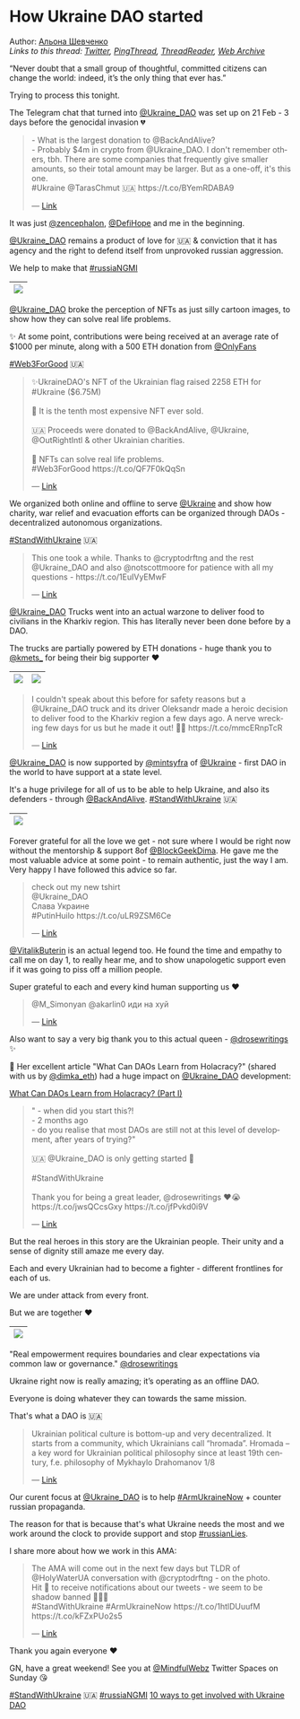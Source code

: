 # How Ukraine DAO started

Author: [Альона Шевченко](https://twitter.com/cryptodrftng)  
*Links to this thread: [Twitter](https://twitter.com/cryptodrftng/status/1525282533037965315), [PingThread](https://pingthread.com/thread/1525282533037965315), [ThreadReader](https://threadreaderapp.com/thread/1525282533037965315.html), [Web Archive](https://web.archive.org/web/*/https://twitter.com/cryptodrftng/status/1525282533037965315)*

“Never doubt that a small group of thoughtful, committed citizens can change the world: indeed, it’s the only thing that ever has.”

Trying to process this tonight. 

The Telegram chat that turned into [@Ukraine_DAO](https://twitter.com/Ukraine_DAO) was set up on 21 Feb - 3 days before the genocidal invasion 💔

<blockquote class="twitter-tweet">
    <p lang="en" dir="ltr">
    - What is the largest donation to @BackAndAlive?<br />
    - Probably $4m in crypto from @Ukraine_DAO. I don&#39;t remember others, tbh. There are some companies that frequently give smaller amounts, so their total amount may be larger.  But as a one-off, it&#39;s this one.<br />
    #Ukraine @TarasChmut 🇺🇦 https://t.co/BYemRDABA9<br />
    </p>
    &mdash; <a href="https://twitter.com/Ukraine_DAO/status/1525267890852749312">Link</a>
</blockquote>

It was just [@zencephalon](https://twitter.com/zencephalon), [@DefiHope](https://twitter.com/DefiHope) and me in the beginning. 

[@Ukraine_DAO](https://twitter.com/Ukraine_DAO) remains a product of love for 🇺🇦 & conviction that it has agency and the right to defend itself from unprovoked russian aggression. 

We help to make that [#russiaNGMI](https://twitter.com/hashtag/russiaNGMI)

| [![](https://pbs.twimg.com/media/FSrlc42WYAAQ5hv.jpg)](https://pbs.twimg.com/media/FSrlc42WYAAQ5hv.jpg) |
| :-: |

[@Ukraine_DAO](https://twitter.com/Ukraine_DAO) broke the perception of NFTs as just silly cartoon images, to show how they can solve real life problems. 

✨ At some point, contributions were being received at an average rate of $1000 per minute, along with a 500 ETH donation from [@OnlyFans](https://twitter.com/OnlyFans) 

[#Web3ForGood](https://twitter.com/hashtag/Web3ForGood) 🇺🇦

<blockquote class="twitter-tweet">
    <p lang="en" dir="ltr">
    ✨UkraineDAO&#39;s NFT of the Ukrainian flag raised 2258 ETH for #Ukraine ($6.75M)<br />
    <br />
    🚀 It is the tenth most expensive NFT ever sold. <br />
    <br />
    🇺🇦 Proceeds were donated to @BackAndAlive, @Ukraine, @OutRightIntl &amp; other Ukrainian charities. <br />
    <br />
    🌱 NFTs can solve real life problems. <br />
    #Web3ForGood https://t.co/QF7F0kQqSn<br />
    </p>
    &mdash; <a href="https://twitter.com/Ukraine_DAO/status/1522459077628026880">Link</a>
</blockquote>

We organized both online and offline to serve [@Ukraine](https://twitter.com/Ukraine) and show how charity, war relief and evacuation efforts can be organized through DAOs - decentralized autonomous organizations. 
 
[#StandWithUkraine](https://twitter.com/hashtag/StandWithUkraine) 🇺🇦

<blockquote class="twitter-tweet">
    <p lang="en" dir="ltr">
    This one took a while. Thanks to @cryptodrftng and the rest @Ukraine_DAO and also @notscottmoore  for patience with all my questions - https://t.co/1EuIVyEMwF<br />
    </p>
    &mdash; <a href="https://twitter.com/EricCMack/status/1512167184058908673">Link</a>
</blockquote>

[@Ukraine_DAO](https://twitter.com/Ukraine_DAO) Trucks went into an actual warzone to deliver food to civilians in the Kharkiv region. This has literally never been done before by a DAO.

The trucks are partially powered by ETH donations - huge thank you to [@kmets_](https://twitter.com/kmets_) for being their big supporter ❤️

| [![](https://pbs.twimg.com/media/FSrolu1X0AAaBtU.jpg)](https://pbs.twimg.com/media/FSrolu1X0AAaBtU.jpg) | [![](https://pbs.twimg.com/media/FSrolu2WUAAVfV-.jpg)](https://pbs.twimg.com/media/FSrolu2WUAAVfV-.jpg) |
| :-: | :-: |

<blockquote class="twitter-tweet">
    <p lang="en" dir="ltr">
    I couldn&#39;t speak about this before for safety reasons but a @Ukraine_DAO truck and its driver Oleksandr made a heroic decision to deliver food to the Kharkiv region a few days ago. A nerve wrecking few days for us but he made it out! 💙💛 https://t.co/mmcERnpTcR<br />
    </p>
    &mdash; <a href="https://twitter.com/cryptodrftng/status/1513951427617509378">Link</a>
</blockquote>

[@Ukraine_DAO](https://twitter.com/Ukraine_DAO) is now supported by [@mintsyfra](https://twitter.com/mintsyfra) of [@Ukraine](https://twitter.com/Ukraine) - first DAO in the world to have support at a state level.

It's a huge privilege for all of us to be able to help Ukraine, and also its defenders - through [@BackAndAlive](https://twitter.com/BackAndAlive). 
[#StandWithUkraine](https://twitter.com/hashtag/StandWithUkraine) 🇺🇦

| [![](https://pbs.twimg.com/media/FSrpin9XsAMX2vh.jpg)](https://pbs.twimg.com/media/FSrpin9XsAMX2vh.jpg) |
| :-: |

Forever grateful for all the love we get - not sure where I would be right now without the mentorship & support 8of [@BlockGeekDima](https://twitter.com/BlockGeekDima). He gave me the most valuable advice at some point - to remain authentic, just the way I am. Very happy I have followed this advice so far.

<blockquote class="twitter-tweet">
    <p lang="en" dir="ltr">
    check out my new tshirt <br />
    @Ukraine_DAO <br />
    Слава Украине <br />
    #PutinHuilo https://t.co/uLR9ZSM6Ce<br />
    </p>
    &mdash; <a href="https://twitter.com/BlockGeekDima/status/1524835462132682772">Link</a>
</blockquote>

[@VitalikButerin](https://twitter.com/VitalikButerin) is an actual legend too. He found the time and empathy to call me on day 1, to really hear me, and to show unapologetic support even if it was going to piss off a million people. 

Super grateful to each and every kind human supporting us ❤️

<blockquote class="twitter-tweet">
    <p lang="en" dir="ltr">
    @M_Simonyan @akarlin0 иди на хуй<br />
    </p>
    &mdash; <a href="https://twitter.com/VitalikButerin/status/1498012161439932430">Link</a>
</blockquote>

Also want to say a very big thank you to this actual queen - [@drosewritings](https://twitter.com/drosewritings) ✨

🌱 Her excellent article "What Can DAOs Learn from Holacracy?" (shared with us by [@dimka_eth](https://twitter.com/dimka_eth)) had a huge impact on [@Ukraine_DAO](https://twitter.com/Ukraine_DAO) development:

[What Can DAOs Learn from Holacracy? (Part I)](https://mirror.xyz/0x7dcbac92cce015a97BAc8f1116595d223722F0a1/Cw5icmYmjoAnJsxPPGMRXCM9051RYiIduV6naxlFCIc)

<blockquote class="twitter-tweet">
    <p lang="en" dir="ltr">
    &#34; - when did you start this?!<br />
    - 2 months ago<br />
    - do you realise that most DAOs are still not at this level of development, after years of trying?&#34;<br />
    <br />
    🇺🇦 @Ukraine_DAO is only getting started 🌱 <br />
    <br />
    #StandWithUkraine <br />
    <br />
    Thank you for being a great leader, @drosewritings ❤️😭 https://t.co/jwsQCcsGxy https://t.co/jfPvkd0i9V<br />
    </p>
    &mdash; <a href="https://twitter.com/cryptodrftng/status/1524555866149691392">Link</a>
</blockquote>

But the real heroes in this story are the Ukrainian people. Their unity and a sense of dignity still amaze me every day. 

Each and every Ukrainian had to become a fighter - different frontlines for each of us. 

We are under attack from every front. 

But we are together ❤️

| [![](https://pbs.twimg.com/media/FSrwd-nWYAAH7zl.jpg)](https://pbs.twimg.com/media/FSrwd-nWYAAH7zl.jpg) |
| :-: |

"Real empowerment requires boundaries and clear expectations via common law or governance." [@drosewritings](https://twitter.com/drosewritings) 

Ukraine right now is really amazing; it’s operating as an offline DAO. 

Everyone is doing whatever they can towards the same mission. 

That's what a DAO is 🇺🇦

<blockquote class="twitter-tweet">
    <p lang="en" dir="ltr">
    Ukrainian political culture is bottom-up and very decentralized. It starts from a community, which Ukrainians call “hromada”. Hromada – a key word for Ukrainian political philosophy since at least 19th century, f.e. philosophy of Mykhaylo Drahomanov 1/8<br />
    </p>
    &mdash; <a href="https://twitter.com/yermolenko_v/status/1513978970047401991">Link</a>
</blockquote>

Our curent focus at [@Ukraine_DAO](https://twitter.com/Ukraine_DAO) is to help [#ArmUkraineNow](https://twitter.com/hashtag/ArmUkraineNow) + counter russian propaganda. 

The reason for that is because that's what Ukraine needs the most and we work around the clock to provide support and stop [#russianLies](https://twitter.com/hashtag/russianLies). 

I share more about how we work in this  AMA:

<blockquote class="twitter-tweet">
    <p lang="en" dir="ltr">
    The AMA will come out in the next few days but TLDR of @HolyWaterUA conversation with @cryptodrftng - on the photo. <br />
    Hit 🔔 to receive notifications about our tweets - we seem to be shadow banned  👻🇺🇦<br />
    #StandWithUkraine #ArmUkraineNow https://t.co/1htlDUuufM https://t.co/kFZxPUo2s5<br />
    </p>
    &mdash; <a href="https://twitter.com/Ukraine_DAO/status/1518280483318161412">Link</a>
</blockquote>

Thank you again everyone ❤️

GN, have a great weekend! See you at [@MindfulWebz](https://twitter.com/MindfulWebz) Twitter Spaces on Sunday 😘

[#StandWithUkraine](https://twitter.com/hashtag/StandWithUkraine) 🇺🇦 [#russiaNGMI](https://twitter.com/hashtag/russiaNGMI) 
[10 ways to get involved with Ukraine DAO](https://ukraine-dao.notion.site/10-ways-to-get-involved-with-Ukraine-DAO-b048044541ad4e1eb73b9d443b2b9a99)
